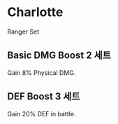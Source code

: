 # Charlotte

Ranger Set

## Basic DMG Boost 2 세트

Gain 8% Physical DMG.

## DEF Boost 3 세트

Gain 20% DEF in battle.
